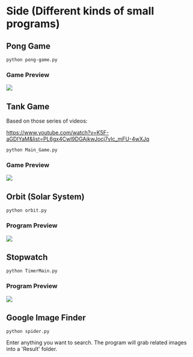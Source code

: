 # Side (Different kinds of small programs)

## Pong Game
```
python pong-game.py
```
### Game Preview
![](https://github.com/WuStevenShengyang/Side/blob/master/Source/pongpicture.PNG)


## Tank Game
Based on those series of videos: 

https://www.youtube.com/watch?v=K5F-aGDIYaM&list=PL6gx4Cwl9DGAjkwJocj7vlc_mFU-4wXJq
```
python Main_Game.py
```
### Game Preview
![](https://github.com/WuStevenShengyang/Side/blob/master/Source/tankpicture.PNG)


## Orbit (Solar System)
```
python orbit.py
```


### Program Preview
![](https://github.com/WuStevenShengyang/Side/blob/master/Source/orbitpicture.PNG)


## Stopwatch
```
python TimerMain.py
```
### Program Preview
![](https://github.com/WuStevenShengyang/Side/blob/master/Source/timerpic.PNG)


## Google Image Finder
```
python spider.py
```
Enter anything you want to search. The program will grab related images into a 'Result' folder.
 
